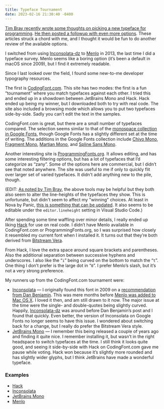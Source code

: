 ```yaml
---
title: Typeface Tournament
date: 2023-02-16 21:30:40 -0400
---
```


[Tim Bray recently wrote some thoughts on picking a new typeface for programming](https://www.tbray.org/ongoing/When/202x/2023/02/09/Monospace). [He then posted a followup with even more options](https://www.tbray.org/ongoing/When/202x/2023/02/14/More-Mono). These articles struck a chord with me, and I thought it would be fun to do another review of the available options.

I switched from using [Inconsolata-dz](https://nodnod.net/posts/inconsolata-dz/) to [Menlo](https://en.wikipedia.org/wiki/Menlo_(typeface)) in 2013, the last time I did a typeface survey. Menlo seems like a boring option (it’s been a default in macOS since 2009), but I find it extremely readable.

Since I last looked over the field, I found some new-to-me developer typography resources.

The first is [CodingFont.com](https://www.codingfont.com). This site has two modes: the first is a fun “tournament” where you match typefaces against each other. I tried this and ended up in a showdown between JetBrains Mono and Hack. Hack ended up being my winner, but I downloaded both to try with real code. The site also included a browsing mode which allows you to put two typefaces side-by-side. Sadly you can’t edit the text in the samples.

CodingFont.com is great, but there are a small number of typefaces compared. The selection seems similar to that of the [monospace collection in Google Fonts](https://fonts.google.com/?category=Monospace), though Google Fonts has a slightly different set at the time of writing. The additions in the Google Fonts collection include [Chivo Mono](https://fonts.google.com/specimen/Chivo+Mono), [Fragment Mono](https://fonts.google.com/specimen/Fragment+Mono), [Martian Mono](https://fonts.google.com/specimen/Martian+Mono), and [Spline Sans Mono](https://fonts.google.com/specimen/Spline+Sans+Mono).

Another interesting site is [ProgrammingFonts.org](https://www.programmingfonts.org). It allows editing, and has some interesting filtering options, but has a lot of typefaces that I’d categorize as “zany”. Some of the options here are commercial, but I didn’t see that noted anywhere. The site was useful to me if only to quickly flit over larger set of varied typefaces. It didn't add anything new to the pile, though.

(EDIT: [As noted by Tim Bray](https://mastodon.social/@timbray@hachyderm.io/109881181854977568), the above tools may be helpful but they both also seem to alter the line-heights of the typefaces they show. This is unfortunate, but didn't seem to affect my "winning" choices. At least in Nova by Panic, [this is something that can be updated](https://help.panic.com/nova/preferences/#editor). It also seems to be editable under the `editor.lineheight` setting in Visual Studio Code.)

After spending some time waffling over minor details, I really ended up liking [Hack](https://sourcefoundry.org/hack/) for use on real code. I didn’t have Menlo available in CodingFont.com or ProgrammingFonts.org, so I was surprised how closely it resembled my current font when I installed it. It turns out that they’re both derived from [Bitstream Vera](https://en.wikipedia.org/wiki/Bitstream_Vera).

From Hack, I love the extra space around square brackets and parentheses. Also the additional separation between successive hyphens and underscores. I also like the “`i`” being curved on the bottom to match the “`t`”. One thing I don’t prefer is the large dot in “`0`”. I prefer Menlo’s slash, but it’s not a very strong preference.

My runners up from the CodingFont.com tournament were:

* [Inconsolata](https://fonts.google.com/specimen/Inconsolata) — I originally found this font in 2009 on a [recommendation from Dan Benjamin](https://web.archive.org/web/20090601171845/http://hivelogic.com/articles/view/top-10-programming-fonts). This was mere months before [Menlo was added to Mac OS X](https://en.wikipedia.org/wiki/Mac_OS_X_Snow_Leopard). I loved it then, and am still drawn to it now. The major issue at the time were the single- and double-quotes being slightly curved. Happily, [Inconsolata-dz](https://nodnod.net/posts/inconsolata-dz/) was around before Dan Benjamin’s post and I found that quickly. Even better, the version of Inconsolata on Google Fonts no longer seems to have this issue. I wondered about switching back for a change, but I really do prefer the Bitstream Vera style.
* [JetBrains Mono](https://www.jetbrains.com/lp/mono/) — I remember this being released a couple of years ago and finding it quite nice. I remember installing it, but wasn’t in the right headspace to switch typefaces at the time. I still think it looks quite good, and seeing it side-by-side with Hack on CodingFont.com gave me pause while voting. Hack won because it’s slightly more rounded and has slightly wider glyphs, but I think JetBrains have made a wonderful typeface.

### Examples

* [Hack](https://anderegg.s3.amazonaws.com/typefaces/hack.png)
* [Inconsolata](https://anderegg.s3.amazonaws.com/typefaces/inconsolata.png)
* [JetBrains Mono](https://anderegg.s3.amazonaws.com/typefaces/jetbrains-mono.png)
* [Menlo](https://anderegg.s3.amazonaws.com/typefaces/menlo.png)

